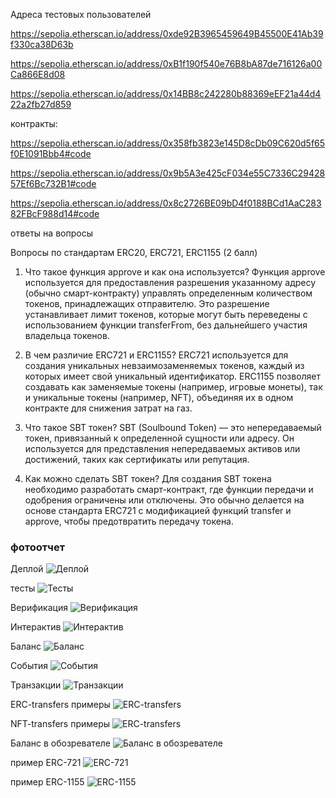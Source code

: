 Адреса тестовых пользователей 

https://sepolia.etherscan.io/address/0xde92B3965459649B45500E41Ab39f330ca38D63b

https://sepolia.etherscan.io/address/0xB1f190f540e76B8bA87de716126a00Ca866E8d08

https://sepolia.etherscan.io/address/0x14BB8c242280b88369eEF21a44d422a2fb27d859


контракты:

https://sepolia.etherscan.io/address/0x358fb3823e145D8cDb09C620d5f65f0E1091Bbb4#code

https://sepolia.etherscan.io/address/0x9b5A3e425cF034e55C7336C2942857Ef6Bc732B1#code

https://sepolia.etherscan.io/address/0x8c2726BE09bD4f0188BCd1AaC28382FBcF988d14#code


ответы на вопросы 

Вопросы по стандартам ERC20, ERC721, ERC1155 (2 балл)


1. Что такое функция approve и как она используется?
Функция approve используется для предоставления разрешения 
указанному адресу (обычно смарт-контракту) управлять 
определенным количеством токенов, принадлежащих отправителю. 
Это разрешение устанавливает лимит токенов, 
которые могут быть переведены с использованием функции transferFrom, 
без дальнейшего участия владельца токенов.

2. В чем различие ERC721 и ERC1155?
ERC721 используется для создания уникальных невзаимозаменяемых токенов,
каждый из которых имеет свой уникальный идентификатор.
ERC1155 позволяет создавать как заменяемые токены (например, игровые монеты),
так и уникальные токены (например, NFT), объединяя их в одном контракте 
для снижения затрат на газ.

3. Что такое SBT токен?
SBT (Soulbound Token) — это непередаваемый токен, 
привязанный к определенной сущности или адресу.
Он используется для представления непередаваемых активов 
или достижений, таких как сертификаты или репутация.

4. Как можно сделать SBT токен?
Для создания SBT токена необходимо разработать смарт-контракт, 
где функции передачи и одобрения ограничены или отключены.
Это обычно делается на основе стандарта ERC721 
с модификацией функций transfer и approve, чтобы предотвратить передачу токена.


### фотоотчет 

Деплой
![Деплой](Deploy.PNG)

тесты
![Тесты](Тесты.PNG)

Верификация
![Верификация](Верификация.PNG)

Интерактив
![Интерактив](Интерактив.PNG)

Баланс
![Баланс](Баланс.PNG)

События
![События](События.PNG)


Транзакции
![Транзакции](Транзакции.PNG)

ERC-transfers примеры
![ERC-transfers](ERC-transfers.PNG)

NFT-transfers примеры
![ERC-transfers](ERC-transfers.PNG)

Баланс в обозревателе 
![Баланс в обозревателе](Баланс_в_обозревателе.PNG)


пример ERC-721
![ERC-721](ERC-721.PNG)

пример ERC-1155
![ERC-1155](ERC-1155.PNG)



